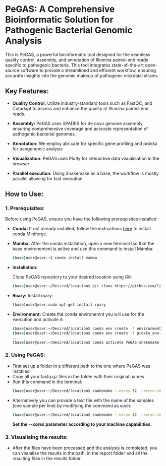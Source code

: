 

# PeGAS: A Comprehensive Bioinformatic Solution for Pathogenic Bacterial Genomic Analysis

This is PeGAS, a powerful bioinformatic tool designed for the seamless quality control, assembly, and annotation of Illumina paired-end reads specific to pathogenic bacteria. This tool integrates state-of-the-art open-source software to provide a streamlined and efficient workflow, ensuring accurate insights into the genomic makeup of pathogenic microbial strains.

## Key Features:

- **Quality Control:** Utilize industry-standard tools such as FastQC, and Cutadapt to assess and enhance the quality of Illumina paired-end reads.

- **Assembly:** PeGAS uses SPADES for de novo genome assembly, ensuring comprehensive coverage and accurate representation of pathogenic bacterial genomes.

- **Annotation:** We employ abricate for specific gene profiling and prokka for pangenomic analysis

- **Visualization:** PeGAS uses Plotly for interactive data visualisation in the browser
- **Parallel execution:** Using Snakemake as a base, the workflow is mostly parallel allowing for fast execution

## How to Use:


### 1. Prerequisites:

Before using PeGAS, ensure you have the following prerequisites installed:

- **Conda:** If not already installed, follow the instructions [here](https://github.com/conda-forge/miniforge?tab=readme-ov-file) to install conda Miniforge.
- **Mamba:** After the conda installation, open a new terminal (so that the base environement is active and use this command to install Mamba:
	```bash
	(base)user@user:~$ conda install mamba
	```
- **Installation:**

	Clone PeGAS repository to your desired location using Git:

	```bash
	(base)user@user:~/Desired/location$ git clone https://github.com/liviurotiul/PeGAS-snakemake.git
	```
- **Roary:** Install roary:
	```bash
	(base)user@user:sudo apt-get install roary
	```
- **Environment:** Create the conda environemnt you will use for the execution and activate it:
	```bash
	(base)user@user:~/Desired/location$ conda env create -f environment.yaml
	(base)user@user:~/Desired/location$ conda env create -f prokka_env.yaml
	...
	(base)user@user:~/Desired/location$ conda activate PeGAS-snakemake
	```
### 2.  Using PeGAS:
- First set up a folder in a different path to the one where PeGAS was installed
- Copy all your fastq.gz files in the folder with their original names
- Run this command in the terminal:
	```bash
	(base)user@user:~/Desired/location$ snakemake --cores 32 --rerun-incomplete --use-conda --config raw_data=Path/To/Your/Data
	```
- Alternatively you can provide a text file with the name of the samples (one sample per line) by modifying the command as such:
	```bash
	(base)user@user:~/Desired/location$ snakemake --cores 32 --rerun-incomplete --use-conda --config raw_data=Path/To/Your/Data list_of_samples=Path/To/The/File
	```
	**Set the *--cores* parameter according to your machine capabilities.**
### 3.  Visualising the results:
- After the files have been processed and the analysis is completed, you can visualise the results in the path, in the report folder and all the resulting files in the results folder

